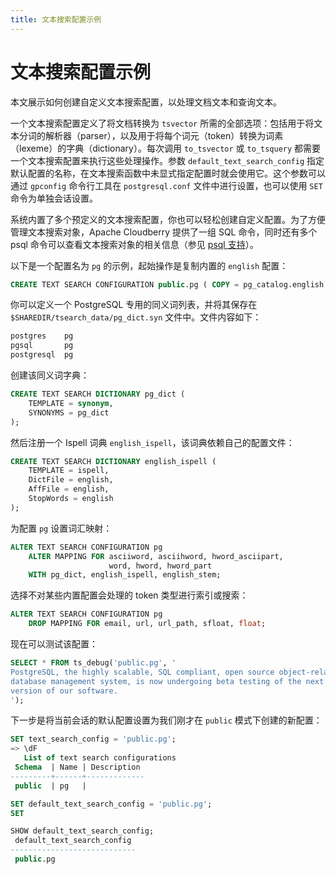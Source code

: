 ```yaml
---
title: 文本搜索配置示例
---
```


# 文本搜索配置示例

本文展示如何创建自定义文本搜索配置，以处理文档文本和查询文本。

一个文本搜索配置定义了将文档转换为 `tsvector` 所需的全部选项：包括用于将文本分词的解析器（parser），以及用于将每个词元（token）转换为词素（lexeme）的字典（dictionary）。每次调用 `to_tsvector` 或 `to_tsquery` 都需要一个文本搜索配置来执行这些处理操作。参数 `default_text_search_config` 指定默认配置的名称，在文本搜索函数中未显式指定配置时就会使用它。这个参数可以通过 `gpconfig` 命令行工具在 `postgresql.conf` 文件中进行设置，也可以使用 `SET` 命令为单独会话设置。

系统内置了多个预定义的文本搜索配置，你也可以轻松创建自定义配置。为了方便管理文本搜索对象，Apache Cloudberry 提供了一组 SQL 命令，同时还有多个 psql 命令可以查看文本搜索对象的相关信息（参见 [psql 支持](./text-search-psql-support.md)）。

以下是一个配置名为 `pg` 的示例，起始操作是复制内置的 `english` 配置：

```sql
CREATE TEXT SEARCH CONFIGURATION public.pg ( COPY = pg_catalog.english );
```

你可以定义一个 PostgreSQL 专用的同义词列表，并将其保存在 `$SHAREDIR/tsearch_data/pg_dict.syn` 文件中。文件内容如下：

```sql
postgres    pg
pgsql       pg
postgresql  pg
```

创建该同义词字典：

```sql
CREATE TEXT SEARCH DICTIONARY pg_dict (
    TEMPLATE = synonym,
    SYNONYMS = pg_dict
);
```

然后注册一个 Ispell 词典 `english_ispell`，该词典依赖自己的配置文件：

```sql
CREATE TEXT SEARCH DICTIONARY english_ispell (
    TEMPLATE = ispell,
    DictFile = english,
    AffFile = english,
    StopWords = english
);
```

为配置 `pg` 设置词汇映射：

```sql
ALTER TEXT SEARCH CONFIGURATION pg
    ALTER MAPPING FOR asciiword, asciihword, hword_asciipart,
                      word, hword, hword_part
    WITH pg_dict, english_ispell, english_stem;
```

选择不对某些内置配置会处理的 token 类型进行索引或搜索：

```sql
ALTER TEXT SEARCH CONFIGURATION pg
    DROP MAPPING FOR email, url, url_path, sfloat, float;
```

现在可以测试该配置：

```sql
SELECT * FROM ts_debug('public.pg', '
PostgreSQL, the highly scalable, SQL compliant, open source object-relational
database management system, is now undergoing beta testing of the next
version of our software.
');
```

下一步是将当前会话的默认配置设置为我们刚才在 `public` 模式下创建的新配置：

```sql
SET text_search_config = 'public.pg';
=> \dF
   List of text search configurations
 Schema  | Name | Description
---------+------+-------------
 public  | pg   |

SET default_text_search_config = 'public.pg';
SET

SHOW default_text_search_config;
 default_text_search_config
----------------------------
 public.pg
```
